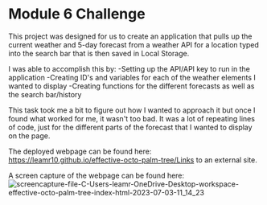 # Module 6 Challenge

This project was designed for us to create an application that pulls up the current weather and 5-day forecast from a weather API for a location typed into the search bar that is then saved in Local Storage. 

I was able to accomplish this by:
-Setting up the API/API key to run in the application
-Creating ID's and variables for each of the weather elements I wanted 
to display
-Creating functions for the different forecasts as well as the search bar/history

This task took me a bit to figure out how I wanted to approach it but once I found what worked for me, it wasn't too bad. It was a lot of repeating lines of code, just for the different parts of the forecast that I wanted to display on the page. 

The deployed webpage can be found here: https://leamr10.github.io/effective-octo-palm-tree/Links to an external site.

A screen capture of the webpage can be found here: ![screencapture-file-C-Users-leamr-OneDrive-Desktop-workspace-effective-octo-palm-tree-index-html-2023-07-03-11_14_23](https://github.com/leamr10/effective-octo-palm-tree/assets/133124800/4dcc201e-5f27-4105-9d58-4939bfc6ebad)

